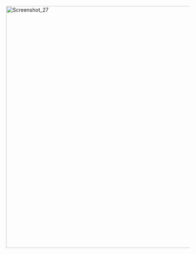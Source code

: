 <img width="663" alt="Screenshot_27" src="https://user-images.githubusercontent.com/796136/56358154-7da74f80-61e6-11e9-9f74-6a3bab84e6ed.png">
